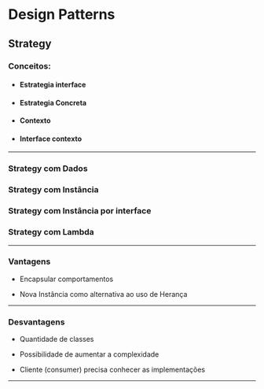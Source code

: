 
# Design Patterns

## Strategy

### Conceitos:

- #### Estrategia interface
- #### Estrategia Concreta
- #### Contexto
- #### Interface contexto

---

### Strategy com Dados


### Strategy com Instância


### Strategy com Instância por interface


### Strategy com Lambda


---

### Vantagens

- Encapsular comportamentos

- Nova Instância como alternativa ao uso de Herança

---


### Desvantagens

- Quantidade de classes

- Possibilidade de aumentar a complexidade

- Cliente (consumer) precisa conhecer as implementações

---

